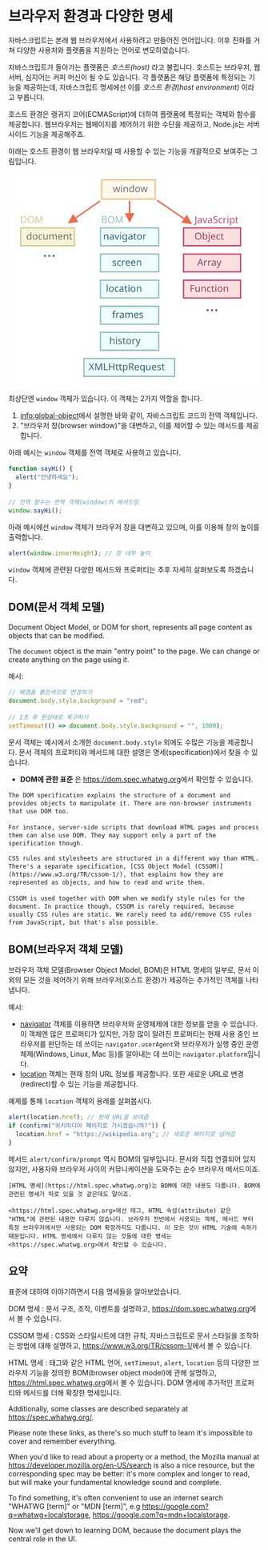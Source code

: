 # 브라우저 환경과 다양한 명세

자바스크립트는 본래 웹 브라우저에서 사용하려고 만들어진 언어입니다. 이후 진화를 거쳐 다양한 사용처와 플랫폼을 지원하는 언어로 변모하였습니다.   

자바스크립트가 돌아가는 플랫폼은 *호스트(host)* 라고 불립니다. 호스트는 브라우저, 웹서버, 심지어는 커피 머신이 될 수도 있습니다. 각 플랫폼은 해당 플랫폼에 특정되는 기능을 제공하는데, 자바스크립트 명세에선 이를 *호스트 환경(host environment)* 이라고 부릅니다.

호스트 환경은 랭귀지 코어(ECMAScript)에 더하여 플랫폼에 특정되는 객체와 함수를 제공합니다. 웹브라우저는 웹페이지를 제어하기 위한 수단을 제공하고, Node.js는 서버 사이드 기능을 제공해주죠.

아래는 호스트 환경이 웹 브라우저일 때 사용할 수 있는 기능을 개괄적으로 보여주는 그림입니다.

![](windowObjects.svg)

최상단엔 `window` 객체가 있습니다. 이 객체는 2가지 역할을 합니다.

1. <info:global-object>에서 설명한 바와 같이, 자바스크립트 코드의 전역 객체입니다. 
2. "브라우저 창(browser window)"을 대변하고, 이를 제어할 수 있는 메서드를 제공합니다.

아래 예시는 `window` 객체를 전역 객체로 사용하고 있습니다.

```js run
function sayHi() {
  alert("안녕하세요");
}

// 전역 함수는 전역 객체(window)의 메서드임
window.sayHi();
```

아래 예시에선 `window` 객체가 브라우저 창을 대변하고 있으며, 이를 이용해 창의 높이를 출력합니다.

```js run
alert(window.innerHeight); // 창 내부 높이
```

`window` 객체에 관련된 다양한 메서드와 프로퍼티는 추후 자세히 살펴보도록 하겠습니다.

## DOM(문서 객체 모델)

Document Object Model, or DOM for short, represents all page content as objects that can be modified.

The `document` object is the main "entry point" to the page. We can change or create anything on the page using it.

예시:
```js run
// 배경을 붉은색으로 변경하기
document.body.style.background = "red";

// 1초 후 원상태로 복구하기
setTimeout(() => document.body.style.background = "", 1000);
```

문서 객체는 예시에서 소개한 `document.body.style` 외에도 수많은 기능을 제공합니다. 문서 객체의 프로퍼티와 메서드에 대한 설명은 명세(specification)에서 찾을 수 있습니다.

- **DOM에 관한 표준** 은 <https://dom.spec.whatwg.org>에서 확인할 수 있습니다.

```smart header="DOM is not only for browsers"
The DOM specification explains the structure of a document and provides objects to manipulate it. There are non-browser instruments that use DOM too.

For instance, server-side scripts that download HTML pages and process them can also use DOM. They may support only a part of the specification though.
```

```smart header="CSSOM for styling"
CSS rules and stylesheets are structured in a different way than HTML. There's a separate specification, [CSS Object Model (CSSOM)](https://www.w3.org/TR/cssom-1/), that explains how they are represented as objects, and how to read and write them.

CSSOM is used together with DOM when we modify style rules for the document. In practice though, CSSOM is rarely required, because usually CSS rules are static. We rarely need to add/remove CSS rules from JavaScript, but that's also possible.
```

## BOM(브라우저 객체 모델)

브라우저 객체 모델(Browser Object Model, BOM)은 HTML 명세의 일부로, 문서 이외의 모든 것을 제어하기 위해 브라우저(호스트 환경)가 제공하는 추가적인 객체를 나타냅니다.

예시:

- [navigator](mdn:api/Window/navigator) 객체를 이용하면 브라우저와 운영체제에 대한 정보를 얻을 수 있습니다. 이 객체엔 많은 프로퍼티가 있지만, 가장 많이 알려진 프로퍼티는 현재 사용 중인 브라우저를 판단하는 데 쓰이는 `navigator.userAgent`와 브라우저가 실행 중인 운영체제(Windows, Linux, Mac 등)를 알아내는 데 쓰이는 `navigator.platform`입니다.  
- [location](mdn:api/Window/location) 객체는 현재 창의 URL 정보를 제공합니다. 또한 새로운 URL로 변경(redirect)할 수 있는 기능을 제공합니다.

예제를 통해 `location` 객체의 용례를 살펴봅시다.

```js run
alert(location.href); // 현재 URL을 보여줌
if (confirm("위키피디아 페이지로 가시겠습니까?")) {
  location.href = "https://wikipedia.org"; // 새로운 페이지로 넘어감
}
```

메서드 `alert/confirm/prompt` 역시 BOM의 일부입니다. 문서와 직접 연결되어 있지 않지만, 사용자와 브라우저 사이의 커뮤니케이션을 도와주는 순수 브라우저 메서드이죠.  

```smart header="다양한 명세"
[HTML 명세](https://html.spec.whatwg.org)는 BOM에 대한 내용도 다룹니다. BOM에 관련된 명세가 따로 있을 것 같은데도 말이죠.

<https://html.spec.whatwg.org>에선 태그, HTML 속성(attribute) 같은 "HTML"에 관련된 내용만 다루지 않습니다. 브라우저 전반에서 사용되는 객체, 메서드 부터 특정 브라우저에서만 사용되는 DOM 확장까지도 다룹니다. 이 모든 것이 HTML 기술에 속하기 때문입니다. HTML 명세에서 다루지 않는 것들에 대한 명세는 <https://spec.whatwg.org>에서 확인할 수 있습니다.
```

## 요약

표준에 대하여 이야기하면서 다음 명세들을 알아보았습니다.

DOM 명세
: 문서 구조, 조작, 이벤트를 설명하고, <https://dom.spec.whatwg.org>에서 볼 수 있습니다.

CSSOM 명세
: CSS와 스타일시트에 대한 규칙, 자바스크립트로 문서 스타일을 조작하는 방법에 대해 설명하고, <https://www.w3.org/TR/cssom-1/>에서 볼 수 있습니다.

HTML 명세
: 태그와 같은 HTML 언어, `setTimeout`, `alert`, `location` 등의 다양한 브라우저 기능을 정의한 BOM(browser object model)에 관해 설명하고, <https://html.spec.whatwg.org>에서 볼 수 있습니다. DOM 명세에 추가적인 프로퍼티와 메서드를 더해 확장한 명세입니다.

Additionally, some classes are described separately at <https://spec.whatwg.org/>.

Please note these links, as there's so much stuff to learn it's impossible to cover and remember everything.

When you'd like to read about a property or a method, the Mozilla manual at <https://developer.mozilla.org/en-US/search> is also a nice resource, but the corresponding spec may be better: it's more complex and longer to read, but will make your fundamental knowledge sound and complete.

To find something, it's often convenient to use an internet search "WHATWG [term]" or "MDN [term]", e.g <https://google.com?q=whatwg+localstorage>, <https://google.com?q=mdn+localstorage>.

Now we'll get down to learning DOM, because the document plays the central role in the UI.
